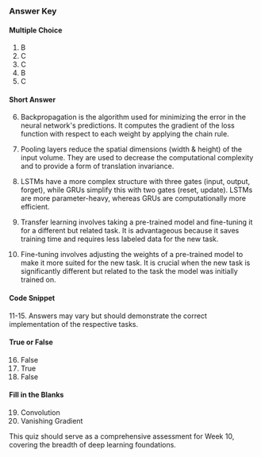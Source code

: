﻿### Answer Key

#### Multiple Choice

1. B
2. C
3. C
4. B
5. C

#### Short Answer

6. Backpropagation is the algorithm used for minimizing the error in the neural network's predictions. It computes the gradient of the loss function with respect to each weight by applying the chain rule.

7. Pooling layers reduce the spatial dimensions (width & height) of the input volume. They are used to decrease the computational complexity and to provide a form of translation invariance.

8. LSTMs have a more complex structure with three gates (input, output, forget), while GRUs simplify this with two gates (reset, update). LSTMs are more parameter-heavy, whereas GRUs are computationally more efficient.

9. Transfer learning involves taking a pre-trained model and fine-tuning it for a different but related task. It is advantageous because it saves training time and requires less labeled data for the new task.

10. Fine-tuning involves adjusting the weights of a pre-trained model to make it more suited for the new task. It is crucial when the new task is significantly different but related to the task the model was initially trained on.

#### Code Snippet

11-15. Answers may vary but should demonstrate the correct implementation of the respective tasks.

#### True or False

16. False
17. True
18. False

#### Fill in the Blanks

19. Convolution
20. Vanishing Gradient

This quiz should serve as a comprehensive assessment for Week 10, covering the breadth of deep learning foundations.
